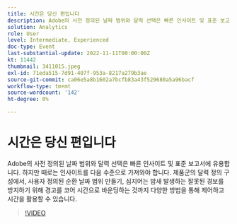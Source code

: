 ```yaml
---
title: 시간은 당신 편입니다
description: Adobe의 사전 정의된 날짜 범위와 달력 선택은 빠른 인사이트 및 표준 보고서에 유용합니다. 하지만 때로는 인사이트를 다음 수준으로 가져와야 합니다. 제품군의 달력 정의 구성에서, 사용자 정의된 순환 날짜 범위 만들기, 심지어는 밤새 발생하는 잘못된 경보를 방지하기 위해 경고를 코어 시간으로 바운딩하는 것까지 다양한 방법을 통해 제어하고 시간을 활용할 수 있습니다.
solution: Analytics
role: User
level: Intermediate, Experienced
doc-type: Event
last-substantial-update: 2022-11-11T00:00:00Z
kt: 11442
thumbnail: 3411015.jpeg
exl-id: 71eda515-7d91-407f-953a-8217a279b3ae
source-git-commit: ca06e5a8b1602a7bcfb83a43f529680a5a96bacf
workflow-type: tm+mt
source-wordcount: '142'
ht-degree: 0%

---
```


# 시간은 당신 편입니다

Adobe의 사전 정의된 날짜 범위와 달력 선택은 빠른 인사이트 및 표준 보고서에 유용합니다. 하지만 때로는 인사이트를 다음 수준으로 가져와야 합니다. 제품군의 달력 정의 구성에서, 사용자 정의된 순환 날짜 범위 만들기, 심지어는 밤새 발생하는 잘못된 경보를 방지하기 위해 경고를 코어 시간으로 바운딩하는 것까지 다양한 방법을 통해 제어하고 시간을 활용할 수 있습니다.

>[!VIDEO](https://video.tv.adobe.com/v/3411015/?quality=12&learn=on)
